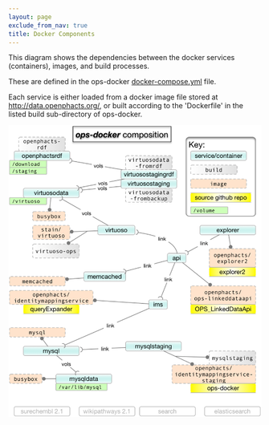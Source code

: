 ```yaml
---
layout: page
exclude_from_nav: true
title: Docker Components
---
```


This diagram shows the dependencies between the docker services (containers), images, and build processes.

These are defined in the ops-docker [docker-compose.yml](https://github.com/openphacts/ops-docker/blob/master/docker-compose.yml) file.

Each service is either loaded from a docker image file stored at http://data.openphacts.org/, or built according to the 'Dockerfile' in the listed build sub-directory of ops-docker.

![Diagram of docker components.](/images/ops-docker-deps.png)
